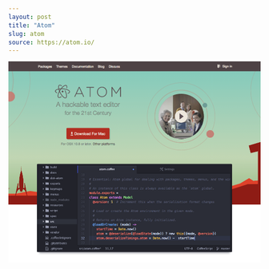 ```yaml
---
layout: post
title: "Atom"
slug: atom
source: https://atom.io/
---
```


<img src="/screenshots/atom-2.png">
